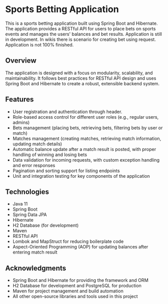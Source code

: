 # Sports Betting Application

This is a sports betting application built using Spring Boot and Hibernate. The application provides a RESTful API for users to place bets on sports events and manages the users' balances and bet results. Application is still in development. In wikis there is scenario for creating bet using request.
Application is not 100% finished.

## Overview

The application is designed with a focus on modularity, scalability, and maintainability. It follows best practices for RESTful API design and uses Spring Boot and Hibernate to create a robust, extensible backend system.

## Features

- User registration and authentication through header.
- Role-based access control for different user roles (e.g., regular users, admins)
- Bets management (placing bets, retrieving bets, filtering bets by user or match)
- Matches management (creating matches, retrieving match information, updating match details)
- Automatic balance update after a match result is posted, with proper handling of winning and losing bets
- Data validation for incoming requests, with custom exception handling and error responses
- Pagination and sorting support for listing endpoints
- Unit and integration testing for key components of the application

## Technologies

- Java 11
- Spring Boot
- Spring Data JPA
- Hibernate
- H2 Database (for development)
- Maven
- RESTful API
- Lombok and MapStruct for reducing boilerplate code
- Aspect-Oriented Programming (AOP) for updating balances after entering match result

## Acknowledgments

- Spring Boot and Hibernate for providing the framework and ORM
- H2 Database for development and PostgreSQL for production
- Maven for project management and build automation
- All other open-source libraries and tools used in this project
